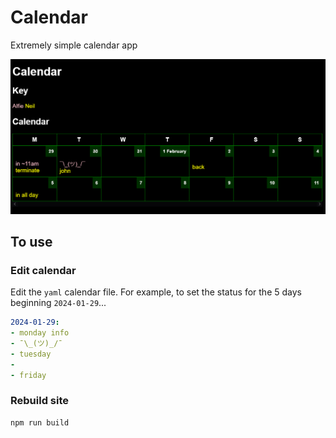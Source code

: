 # Calendar

Extremely simple calendar app

![Screenshot of page](images/calendar.png)

## To use

### Edit calendar

Edit the `yaml` calendar file. For example, to set the status for the 5 days beginning `2024-01-29`...

```yaml
2024-01-29:
- monday info
- ¯\_(ツ)_/¯
- tuesday
-
- friday
```

### Rebuild site

```bash
npm run build
```
